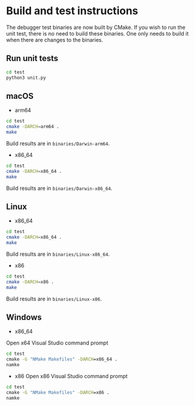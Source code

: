 # Build and test instructions

The debugger test binaries are now built by CMake. If you wish to run the unit test, there is no need to build these binaries. One only needs to build it when there are changes to the binaries.

## Run unit tests
```zsh
cd test
python3 unit.py
```

## macOS

- arm64
```zsh
cd test
cmake -DARCH=arm64 .
make
```
Build results are in `binaries/Darwin-arm64`.
- x86_64
```zsh
cd test
cmake -DARCH=x86_64 .
make
```
Build results are in `binaries/Darwin-x86_64`.

## Linux
- x86_64
```Bash
cd test
cmake -DARCH=x86_64 .
make
```
Build results are in `binaries/Linux-x86_64`.
- x86
```Bash
cd test
cmake -DARCH=x86 .
make
```
Build results are in `binaries/Linux-x86`.

## Windows
- x86_64

Open x64 Visual Studio command prompt
```cmd
cd test
cmake -G "NMake Makefiles" -DARCH=x86_64 .
namke
```

- x86
Open x86 Visual Studio command prompt
```cmd
cd test
cmake -G "NMake Makefiles" -DARCH=x86 .
namke
```